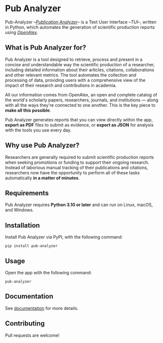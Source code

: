 # Pub Analyzer

Pub-Analyzer –[*Publication Analyzer*](https://github.com/alejandrgaspar/pub-analyzer)– is a Text User Interface –*TUI*–, written in Python, which automates the generation of scientific production reports using [*OpenAlex*](https://openalex.org/).

## What is Pub Analyzer for?

Pub Analyzer is a tool designed to retrieve, process and present in a concise and understandable way the scientific production of a researcher, including detailed information about their articles, citations, collaborations and other relevant metrics. The tool automates the collection and processing of data, providing users with a comprehensive view of the impact of their research and contributions in academia.

All our information comes from OpenAlex, an open and complete catalog of the world's scholarly papers, researchers, journals, and institutions &mdash; along with all the ways they're connected to one another. This is the key piece to **make all this possible**.

Pub Analyzer generates reports that you can view directly within the app, **export as PDF** files to submit as evidence, or **export as JSON** for analysis with the tools you use every day.

## Why use Pub Analyzer?

Researchers are generally required to submit scientific production reports when seeking promotions or funding to support their ongoing research. Instead of laborious manual tracking of their publications and citations, researchers now have the opportunity to perform all of these tasks automatically **in a matter of minutes**.

## Requirements

Pub Analyzer requires **Python 3.10 or later** and can run on Linux, macOS, and Windows.

## Installation

Install Pub Analyzer via PyPI, with the following command:

```
pip install pub-analyzer
```

## Usage

Open the app with the following command:

```
pub-analyzer
```

## Documentation

See [documentation](https://pub-analyzer.com/) for more details.

## Contributing

Pull requests are welcome!
